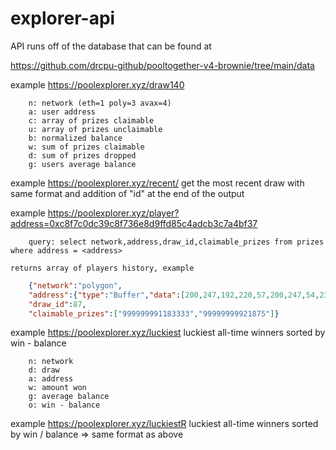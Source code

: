 # explorer-api

API runs off of the database that can be found at

https://github.com/drcpu-github/pooltogether-v4-brownie/tree/main/data

example https://poolexplorer.xyz/draw140
```
    n: network (eth=1 poly=3 avax=4)
    a: user address
    c: array of prizes claimable
    u: array of prizes unclaimable
    b: normalized balance
    w: sum of prizes claimable
    d: sum of prizes dropped
    g: users average balance
```          

example https://poolexplorer.xyz/recent/
get the most recent draw with same format and addition of "id" at the end of the output

example https://poolexplorer.xyz/player?address=0xc8f7c0dc39c8f736e8d9ffd85c4adcb3c7a4bf37
```
    query: select network,address,draw_id,claimable_prizes from prizes where address = <address>
```
    returns array of players history, example
``` json
    {"network":"polygon",
    "address":{"type":"Buffer","data":[200,247,192,220,57,200,247,54,232,217,255,216,92,74,220,179,199,164,191,55]},
    "draw_id":87,
    "claimable_prizes":["999999991183333","99999999921875"]}  
```

example https://poolexplorer.xyz/luckiest
luckiest all-time winners sorted by win - balance
```
    n: network
    d: draw
    a: address
    w: amount won
    g: average balance
    o: win - balance
```

example https://poolexplorer.xyz/luckiestR
luckiest all-time winners sorted by win / balance =>  same format as above
